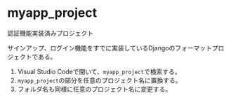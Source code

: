 # myapp_project
認証機能実装済みプロジェクト

サインアップ、ログイン機能をすでに実装しているDjangoのフォーマットプロジェクトである。

1. Visual Studio Codeで開いて、`myapp_project`で検索する。
2. `myapp_project`の部分を任意のプロジェクト名に置換する。
3. フォルダ名も同様に任意のプロジェクト名に変更する。
